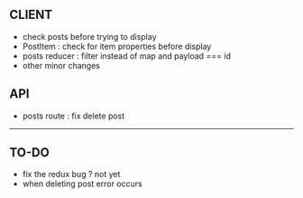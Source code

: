 ## CLIENT

- check posts before trying to display
- PostItem : check for item properties before display
- posts reducer : filter instead of map and payload === id
- other minor changes

## API

- posts route : fix delete post

---

## TO-DO

- fix the redux bug ? not yet
- when deleting post error occurs

